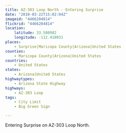 ```yaml
---
title: AZ-303 Loop North - Entering Surprise
date: "2010-03-22T15:02:04Z"
imageid: "4466204814"
flickrid: "4466204814"
location:
    latitude: 33.580982
    longitude: -112.418031
places:
    - Surprise|Maricopa County|Arizona|United States
counties:
    - Maricopa County|Arizona|United States
countries:
    - United States
states:
    - Arizona|United States
highwaytypes:
    - Arizona State Highway
highways:
    - AZ-303 Loop
tags:
    - City Limit
    - Big Green Sign

---
```

Entering Surprise on AZ-303 Loop North.